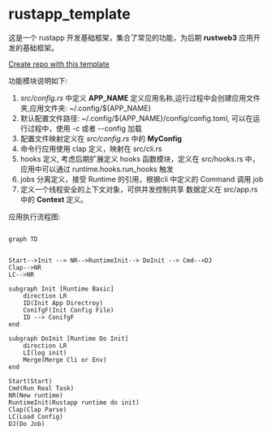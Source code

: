 # rustapp_template

这是一个 rustapp 开发基础框架，集合了常见的功能，为后期 **rustweb3** 应用开发的基础框架。

[Create repo with this template](https://github.com/new?template_name=rustapp_template&template_owner=rustweb3)

功能模块说明如下:

1. *src/config.rs* 中定义 **APP_NAME** 定义应用名称,运行过程中会创建应用文件夹,应用文件夹: ~/.config/${APP_NAME}
2. 默认配置文件路径: ~/.config/${APP_NAME}/config/config.toml, 可以在运行过程中，使用 -c 或者 --config 加载
3. 配置文件映射定义在 *src/config.rs* 中的 **MyConfig**
4. 命令行应用使用 clap 定义，映射在 src/cli.rs
5. hooks 定义, 考虑后期扩展定义 hooks 函数模块，定义在 src/hooks.rs 中，应用中可以通过 runtime.hooks.run_hooks 触发
6. jobs 分离定义，接受 Runtime 的引用，根据cli 中定义的 Command 调用 job
7. 定义一个线程安全的上下文对象，可供并发控制共享 数据定义在 src/app.rs 中的 **Context** 定义。

应用执行流程图:

```mermaid

graph TD


Start-->Init --> NR-->RuntimeInit--> DoInit --> Cmd-->DJ
Clap-->NR
LC-->NR

subgraph Init [Runtime Basic]
    direction LR
    ID(Init App Directroy)
    ConifgF(Init Config File)
    ID --> ConifgF 
end

subgraph DoInit [Runtime Do Init]
    direction LR
    LI(log init)
    Merge(Merge Cli or Env)
end

Start(Start)
Cmd(Run Real Task)
NR(New runtime)
RuntimeInit(Rustapp runtime do init)
Clap(Clap Parse)
LC(Load Config)
DJ(Do Job)
```